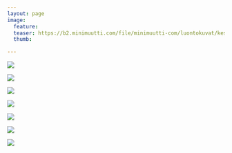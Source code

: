 ```yaml
---
layout: page
image:
  feature:
  teaser: https://b2.minimuutti.com/file/minimuutti-com/luontokuvat/kes%C3%A4/13/DS64420-245px.jpg
  thumb:

---
```


![](https://b2.minimuutti.com/file/minimuutti-com/luontokuvat/kes%C3%A4/13/DS64901-800px.jpg)

![](https://b2.minimuutti.com/file/minimuutti-com/luontokuvat/kes%C3%A4/13/DS64392-800px.jpg)

![](https://b2.minimuutti.com/file/minimuutti-com/luontokuvat/kes%C3%A4/13/DS64447-800px.jpg)

![](https://b2.minimuutti.com/file/minimuutti-com/luontokuvat/kes%C3%A4/13/DS64455-800px.jpg)

![](https://b2.minimuutti.com/file/minimuutti-com/luontokuvat/kes%C3%A4/13/DS64451-800px.jpg)

![](https://b2.minimuutti.com/file/minimuutti-com/luontokuvat/kes%C3%A4/13/DS64420-800px.jpg)

![](https://b2.minimuutti.com/file/minimuutti-com/luontokuvat/kes%C3%A4/13/DS64428-800px.jpg)

